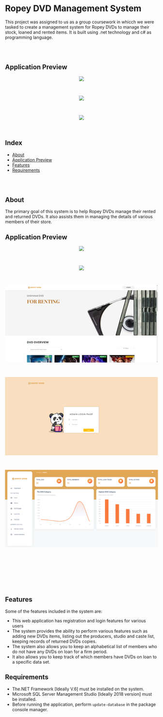# Ropey DVD Management System

This project was assigned to us as a group coursework in whicch we were tasked to create a management system for Ropey DVDs to manage their stock, loaned and rented items. It is built using .net technology and c# as programming language. 

</br></br>

<a name="preview"></a>
## Application Preview

<p align="center">
    <img src="./images/1.png"/>
</p>

<br/>

<p align="center">
    <img src="./images/2.png"/>
</p>

</br>

<p align="center">
    <img src="./images/3.png"/>
</p>

<br/>



## Index
- [About](#about)
-  [Application Preview](#preview)
- [Features](#features)
- [Requirements](#requirements)


</br></br>


<a name="about"></a>
## About
The primary goal of this system is to help Ropey DVDs manage their rented and returned DVDs. It also assists them in managing the details of various members of their store.

<a name="preview"></a>
## Application Preview

<p align="center">
    <img src="./images/1.png"/>
</p>

<br/>

<p align="center">
    <img src="./images/2.png"/>
</p>

</br>

<p align="center">
    <img src="./wwwroot/images/ss1.png"/>
</p>

<br/>

<p align="center">
    <img src="./wwwroot/images/ss2.png"/>
</p>

</br>

<p align="center">
    <img src="./wwwroot/images/ss3.png"/>
</p>

<br/>


</br></br>


</br></br>
<a name="features"></a>
## Features
Some of the features included in the system are:

- This web application has registration and login features for various users
- The system provides the ability to perform various features such as adding new DVDs items, listing out the producers, studio and caste list, keeping records of returned DVDs copies. 
- The system also allows you to keep an alphabetical list of members who do not have any DVDs on loan for a firm period.
- It also allows you to keep track of which members have DVDs on loan to a specific data set.



<a name="requirements"></a>
## Requirements

- 	The.NET Framework [Ideally V.6] must be installed on the system.
- 	Microsoft SQL Server Management Studio [Ideally 2018 version] must be installed.
-   Before running the application, perform `update-database` in the package console manager.

</br></br>





